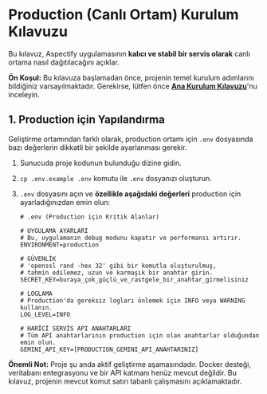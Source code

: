 # Production (Canlı Ortam) Kurulum Kılavuzu

Bu kılavuz, Aspectify uygulamasının **kalıcı ve stabil bir servis olarak** canlı ortama nasıl dağıtılacağını açıklar.

**Ön Koşul:** Bu kılavuza başlamadan önce, projenin temel kurulum adımlarını bildiğiniz varsayılmaktadır. Gerekirse, lütfen önce **[Ana Kurulum Kılavuzu](../getting-started/installation.md)**'nu inceleyin.

## 1. Production için Yapılandırma

Geliştirme ortamından farklı olarak, production ortamı için `.env` dosyasında bazı değerlerin dikkatli bir şekilde ayarlanması gerekir.

1.  Sunucuda proje kodunun bulunduğu dizine gidin.
2.  `cp .env.example .env` komutu ile `.env` dosyanızı oluşturun.
3.  `.env` dosyasını açın ve **özellikle aşağıdaki değerleri** production için ayarladığınızdan emin olun:

    ```dotenv
    # .env (Production için Kritik Alanlar)

    # UYGULAMA AYARLARI
    # Bu, uygulamanın debug modunu kapatır ve performansı artırır.
    ENVIRONMENT=production

    # GÜVENLİK
    # 'openssl rand -hex 32' gibi bir komutla oluşturulmuş,
    # tahmin edilemez, uzun ve karmaşık bir anahtar girin.
    SECRET_KEY=buraya_çok_güçlü_ve_rastgele_bir_anahtar_girmelisiniz

    # LOGLAMA
    # Production'da gereksiz logları önlemek için INFO veya WARNING kullanın.
    LOG_LEVEL=INFO

    # HARİCİ SERVİS API ANAHTARLARI
    # Tüm API anahtarlarının production için olan anahtarlar olduğundan emin olun.
    GEMINI_API_KEY=[PRODUCTION_GEMINI_API_ANAHTARINIZ]
    ```
**Önemli Not:** Proje şu anda aktif geliştirme aşamasındadır. Docker desteği, veritabanı entegrasyonu ve bir API katmanı henüz mevcut değildir. Bu kılavuz, projenin mevcut komut satırı tabanlı çalışmasını açıklamaktadır.